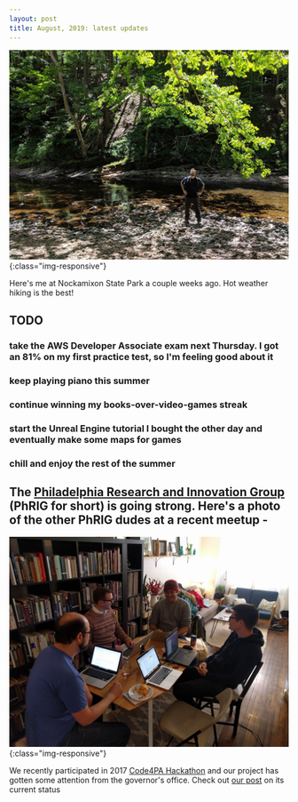 ```yaml
---
layout: post
title: August, 2019: latest updates
---
```


![Hot weather hiking in Nockamixon](../img/2019-08-04-august-update/sandro-nockamixon.jpg "Hot weather hiking in Nockamixon"){:class="img-responsive"}

Here's me at Nockamixon State Park a couple weeks ago. Hot weather hiking is the best!

## TODO

### take the AWS Developer Associate exam next Thursday. I got an 81% on my first practice test, so I'm feeling good about it

### keep playing piano this summer

### continue winning my books-over-video-games streak

### start the Unreal Engine tutorial I bought the other day and eventually make some maps for games

### chill and enjoy the rest of the summer</li>

## The [Philadelphia Research and Innovation Group](https://phrig.github.io/") (PhRIG for short) is going strong. Here's a photo of the other PhRIG dudes at a recent meetup -

![JavaScript Jawn II](../img/2019-08-04-august-update/phrig-jj2.jpg "JavaScript Jawn II"){:class="img-responsive"}

We recently participated in 2017 [Code4PA Hackathon](https://technical.ly/philly/2017/11/03/final-projects-code4pa-hackathon/) and our project has gotten some attention from the governor's office. Check out [our post](https://phrig.github.io/2018-01-28-cashflow-pa-summary/) on its current status
